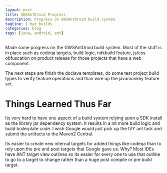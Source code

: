 ```yaml
---
layout: post
title: GWSAntDroid Progress
description: Progress on GWSAntDroid build system.
tagline: I haz builds
categories: blog
tags: [java, android, ant]
---
```


Made some progress on the GWSAntDroid build system. Most of the stuff is in place 
such as codeqa targets, build logic, ndkbuild feature, js/css obfuscation on product 
release for those projects that have a web component.

The next steps are finish the doclava templates, do some test project build types to 
verify feature operations and than wire up the javamonkey feature set.

# Things Learned Thus Far

Its very hard to have one aspect of a build system relying upon a SDK install as the 
library jar dependency system. It results in a lot more build logic and build boilerplate 
code. I wish Google would just pick up the IVY ant task and submit the artifacts to the Maven2
Central.

Its easier to create new internal targets for added things like codeqa than to rely upon the 
pre and post targets that Google gave us.  Why? Most IDEs have ANT target view outlines so 
its easier for every one to use that outline to go to a target to change rather than a huge 
post compile or pre build target.


